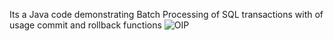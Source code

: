 Its a Java code demonstrating Batch Processing of SQL transactions with of usage commit and rollback functions
![OIP](https://github.com/abhijit-nashi/BatchSqlTransactions-UsingJava/assets/155634784/195b1735-4838-48c2-ae20-2f2952ce12e8)
